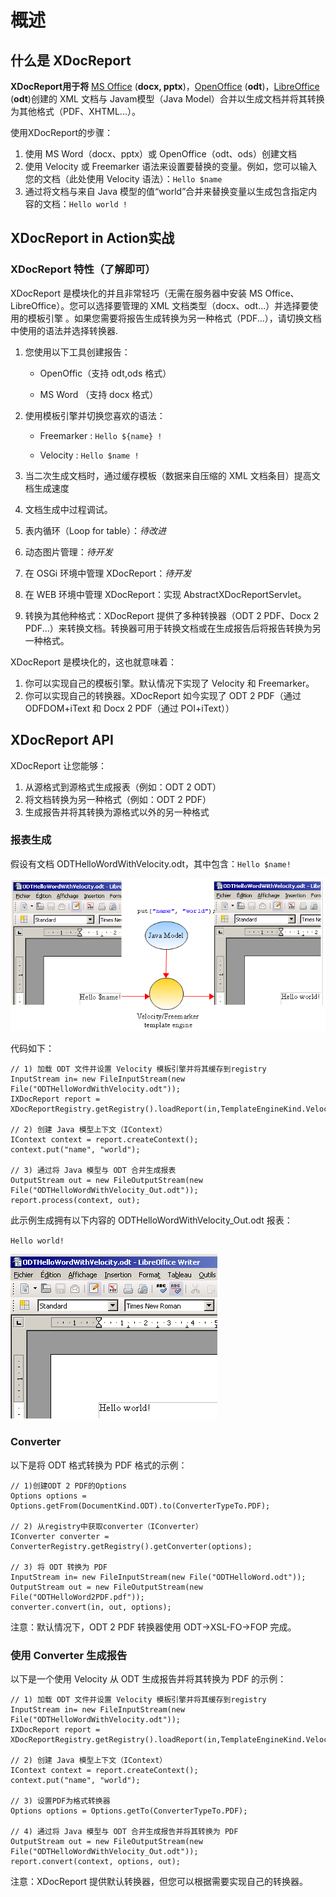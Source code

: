# 概述

## 什么是 XDocReport

**XDocReport用于将** [MS Office](http://office.microsoft.com/fr-fr/) \(**docx, pptx**\)，[OpenOffice](http://www.openoffice.org/) \(**odt**\)，[LibreOffice](http://www.libreoffice.org/) \(**odt**\)创建的 XML 文档与 Javam模型（Java Model）合并以生成文档并将其转换为其他格式（PDF、XHTML...）。

使用XDocReport的步骤：

1. 使用 MS Word（docx、pptx）或 OpenOffice（odt、ods）创建文档
2. 使用 Velocity 或 Freemarker 语法来设置要替换的变量。例如，您可以输入您的文档（此处使用 Velocity 语法）：`Hello $name`
3. 通过将文档与来自 Java 模型的值“world”合并来替换变量以生成包含指定内容的文档：`Hello world !`

## XDocReport in Action实战

### XDocReport 特性（了解即可）

XDocReport 是模块化的并且非常轻巧（无需在服务器中安装 MS Office、LibreOffice）。您可以选择要管理的 XML 文档类型（docx、odt...）并选择要使用的模板引擎 。如果您需要将报告生成转换为另一种格式（PDF...），请切换文档中使用的语法并选择转换器.

1. 您使用以下工具创建报告：

   - OpenOffic（支持 odt,ods 格式）

   - MS Word （支持 docx 格式）

2. 使用模板引擎并切换您喜欢的语法：

   - Freemarker : `Hello ${name} !` 

   - Velocity : `Hello $name !`

3. 当二次生成文档时，通过缓存模板（数据来自压缩的 XML 文档条目）提高文档生成速度
4. 文档生成中过程调试。
5. 表内循环（Loop for table）：_待改进_
6. 动态图片管理：_待开发_
7. 在 OSGi 环境中管理 XDocReport：_待开发_
8. 在 WEB 环境中管理 XDocReport：实现 AbstractXDocReportServlet。
9. 转换为其他种格式：XDocReport 提供了多种转换器（ODT 2 PDF、Docx 2 PDF...）来转换文档。转换器可用于转换文档或在生成报告后将报告转换为另一种格式。

XDocReport 是模块化的，这也就意味着：

1. 你可以实现自己的模板引擎。默认情况下实现了 Velocity 和 Freemarker。
2. 你可以实现自己的转换器。XDocReport 如今实现了 ODT 2 PDF（通过 ODFDOM+iText 和 Docx 2 PDF（通过 POI+iText））

## XDocReport API

XDocReport 让您能够：

1. 从源格式到源格式生成报表（例如：ODT 2 ODT）
2. 将文档转换为另一种格式（例如：ODT 2 PDF）
3. 生成报告并将其转换为源格式以外的另一种格式

### 报表生成

假设有文档 ODTHelloWordWithVelocity.odt，其中包含：`Hello $name!`

![](.gitbook/assets/odthellowordwithvelocityprocess.png)

代码如下：

```text
// 1) 加载 ODT 文件并设置 Velocity 模板引擎并将其缓存到registry
InputStream in= new FileInputStream(new File("ODTHelloWordWithVelocity.odt"));
IXDocReport report = XDocReportRegistry.getRegistry().loadReport(in,TemplateEngineKind.Velocity);

// 2) 创建 Java 模型上下文（IContext）
IContext context = report.createContext();
context.put("name", "world");

// 3) 通过将 Java 模型与 ODT 合并生成报表
OutputStream out = new FileOutputStream(new File("ODTHelloWordWithVelocity_Out.odt"));
report.process(context, out);
```

此示例生成拥有以下内容的 ODTHelloWordWithVelocity\_Out.odt 报表：

`Hello world!`

![](.gitbook/assets/odthellowordwithvelocity_out.png)

### Converter

以下是将 ODT 格式转换为 PDF 格式的示例：

```text
// 1)创建ODT 2 PDF的Options
Options options = Options.getFrom(DocumentKind.ODT).to(ConverterTypeTo.PDF);

// 2) 从registry中获取converter（IConverter）
IConverter converter = ConverterRegistry.getRegistry().getConverter(options);

// 3) 将 ODT 转换为 PDF
InputStream in= new FileInputStream(new File("ODTHelloWord.odt"));
OutputStream out = new FileOutputStream(new File("ODTHelloWord2PDF.pdf"));
converter.convert(in, out, options);	
```

注意：默认情况下，ODT 2 PDF 转换器使用 ODT-&gt;XSL-FO-&gt;FOP 完成。

### 使用 Converter 生成报告

以下是一个使用 Velocity 从 ODT 生成报告并将其转换为 PDF 的示例：

```text
// 1) 加载 ODT 文件并设置 Velocity 模板引擎并将其缓存到registry
InputStream in= new FileInputStream(new File("ODTHelloWordWithVelocity.odt"));
IXDocReport report = XDocReportRegistry.getRegistry().loadReport(in,TemplateEngineKind.Velocity);

// 2) 创建 Java 模型上下文（IContext）
IContext context = report.createContext();
context.put("name", "world");

// 3) 设置PDF为格式转换器
Options options = Options.getTo(ConverterTypeTo.PDF);

// 4) 通过将 Java 模型与 ODT 合并生成报告并将其转换为 PDF
OutputStream out = new FileOutputStream(new File("ODTHelloWordWithVelocity_Out.odt"));
report.convert(context, options, out);
```

注意：XDocReport 提供默认转换器，但您可以根据需要实现自己的转换器。



  




